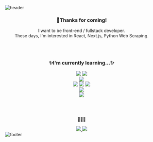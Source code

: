 <img src="https://capsule-render.vercel.app/api?type=wave&color=gradient&height=150&section=header&customColorList=0,1,2,15&text=rnrn99's%20github!&fontSize=50&animation=blink&fontColor=000" alt="header">
<h3 align="center">👋Thanks for coming!</h3>
<p align="center">
  I want to be front-end / fullstack developer.
  <br/>
  These days, I'm interested in React, Next.js, Python Web Scraping.
</p>
<br/>
<br/>
<h3 align="center">✨I'm currently learning...✨</h3>
<div align="center">
  <img src="https://img.shields.io/badge/React-61DAFB?style=for-the-badge&logo=React&logoColor=white"/>
  <img src="https://img.shields.io/badge/Next.js-000?style=for-the-badge&logo=Next.js&logoColor=white"/>
  <br/>
  <img src="https://img.shields.io/badge/React Query-FF4154?style=for-the-badge&logo=ReactQuery&logoColor=white"/>
  <br/>
  <img src="https://img.shields.io/badge/HTML-E34F26?style=for-the-badge&logo=HTML5&logoColor=white"/>
  <img src="https://img.shields.io/badge/CSS-1572B6?style=for-the-badge&logo=CSS3&logoColor=white"/>
  <img src="https://img.shields.io/badge/Javascript-F7DF1E?style=for-the-badge&logo=Javascript&logoColor=white"/>
  <br/>
  <img src="https://img.shields.io/badge/TypeScript-3178C6?style=for-the-badge&logo=TypeScript&logoColor=white"/>
  <br/>
  <img src="https://img.shields.io/badge/Python-3766AB?style=for-the-badge&logo=Python&logoColor=white"/>
</div>
<br/>
<br/>
<br/>
<p align="center">🙋🙋🙋</p>
<div align="center">
  <a href="https://cansweep.tistory.com">
    <img src="https://img.shields.io/badge/blog-000000?style=for-the-badge&logo=Bloglovin&logoColor=white"/>
  </a>
  <a href="https://velog.io/@rnrn99">
    <img src="https://img.shields.io/badge/Velog-20C997?style=for-the-badge&logo=Velog&logoColor=white"/>
  </a>
</div>


<img src="https://capsule-render.vercel.app/api?type=wave&color=gradient&height=150&section=footer&reversal=true&customColorList=0,1,2,15" alt="footer">

